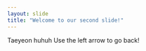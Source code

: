 ```yaml
---
layout: slide
title: "Welcome to our second slide!"
---
```

Taeyeon huhuh
Use the left arrow to go back!
